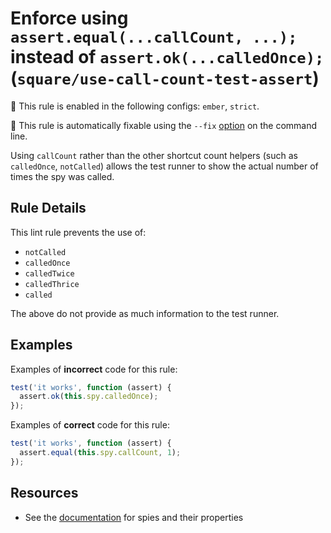# Enforce using `assert.equal(...callCount, ...);` instead of `assert.ok(...calledOnce);` (`square/use-call-count-test-assert`)

💼 This rule is enabled in the following configs: `ember`, `strict`.

🔧 This rule is automatically fixable using the `--fix` [option](https://eslint.org/docs/latest/user-guide/command-line-interface#--fix) on the command line.

<!-- end rule header -->

Using `callCount` rather than the other shortcut count helpers (such as `calledOnce`, `notCalled`) allows the test runner to show the actual number of times the spy was called.

## Rule Details

This lint rule prevents the use of:

- `notCalled`
- `calledOnce`
- `calledTwice`
- `calledThrice`
- `called`

The above do not provide as much information to the test runner.

## Examples

Examples of **incorrect** code for this rule:

```js
test('it works', function (assert) {
  assert.ok(this.spy.calledOnce);
});
```

Examples of **correct** code for this rule:

```js
test('it works', function (assert) {
  assert.equal(this.spy.callCount, 1);
});
```

## Resources

- See the [documentation](https://sinonjs.org/releases/latest/spies/) for spies and their properties
